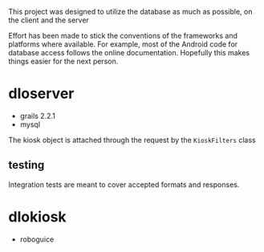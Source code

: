 This project was designed to utilize the database as much as possible,
on the client and the server

Effort has been made to stick the conventions of the frameworks and
platforms where available. For example, most of the Android code for
database access follows the online documentation. Hopefully this makes
things easier for the next person.

dloserver
=========
* grails 2.2.1
* mysql

The kiosk object is attached through the request by the `KioskFilters` class

testing
-------
Integration tests are meant to cover accepted formats and responses.


dlokiosk
========
* roboguice
